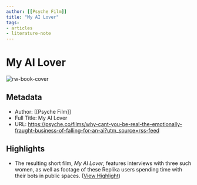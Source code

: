 ```yaml
---
author: [[Psyche Film]]
title: "My AI Lover"
tags: 
- articles
- literature-note
---
```

# My AI Lover

![rw-book-cover](https://alpha.aeon.co/images/2e042c6f-ed42-44dd-bf31-38fc193f3fee/600x340.jpg)

## Metadata
- Author: [[Psyche Film]]
- Full Title: My AI Lover
- URL: https://psyche.co/films/why-cant-you-be-real-the-emotionally-fraught-business-of-falling-for-an-ai?utm_source=rss-feed

## Highlights
- The resulting short film, *My AI Lover*, features interviews with three such women, as well as footage of these Replika users spending time with their bots in public spaces. ([View Highlight](https://read.readwise.io/read/01h6f5jbzjnt0jk8q7cvvbktts))
